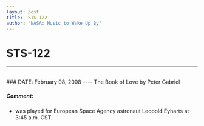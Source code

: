 ```yaml
---
layout: post
title:  STS-122
author: "NASA: Music to Wake Up By"
---
```


# STS-122
----
<br/>
### DATE: February 08, 2008
----
The Book of Love by Peter Gabriel

##### Comment:
* was played for European Space Agency astronaut Leopold Eyharts at 3:45 a.m. CST.
